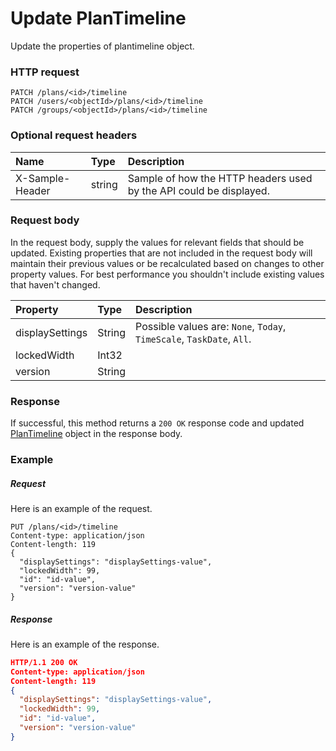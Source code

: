 # Update PlanTimeline

Update the properties of plantimeline object.
### HTTP request
```http
PATCH /plans/<id>/timeline
PATCH /users/<objectId>/plans/<id>/timeline
PATCH /groups/<objectId>/plans/<id>/timeline
```
### Optional request headers
| Name       | Type | Description|
|:-----------|:------|:----------|
| X-Sample-Header  | string  | Sample of how the HTTP headers used by the API could be displayed.|

### Request body
In the request body, supply the values for relevant fields that should be updated. Existing properties that are not included in the request body will maintain their previous values or be recalculated based on changes to other property values. For best performance you shouldn't include existing values that haven't changed.

| Property	   | Type	|Description|
|:---------------|:--------|:----------|
|displaySettings|String| Possible values are: `None`, `Today`, `TimeScale`, `TaskDate`, `All`.|
|lockedWidth|Int32||
|version|String||

### Response
If successful, this method returns a `200 OK` response code and updated [PlanTimeline](../resources/plantimeline.md) object in the response body.
### Example
##### Request
Here is an example of the request.
```http
PUT /plans/<id>/timeline
Content-type: application/json
Content-length: 119
{
  "displaySettings": "displaySettings-value",
  "lockedWidth": 99,
  "id": "id-value",
  "version": "version-value"
}
```
##### Response
Here is an example of the response.
```json
HTTP/1.1 200 OK
Content-type: application/json
Content-length: 119
{
  "displaySettings": "displaySettings-value",
  "lockedWidth": 99,
  "id": "id-value",
  "version": "version-value"
}
```

<!-- uuid: c99c750c-966b-44c4-89e9-cf016320024e
2015-10-09 15:58:17 UTC -->